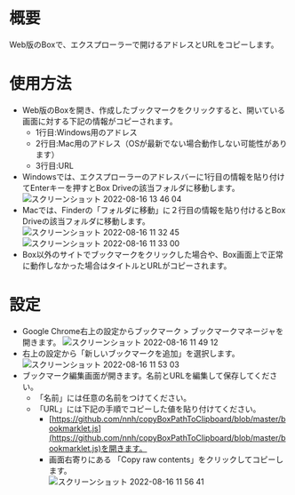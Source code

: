 # 概要
Web版のBoxで、エクスプローラーで開けるアドレスとURLをコピーします。
# 使用方法
- Web版のBoxを開き、作成したブックマークをクリックすると、開いている画面に対する下記の情報がコピーされます。
  - 1行目:Windows用のアドレス
  - 2行目:Mac用のアドレス（OSが最新でない場合動作しない可能性があります）
  - 3行目:URL
- Windowsでは、エクスプローラーのアドレスバーに1行目の情報を貼り付けてEnterキーを押すとBox Driveの該当フォルダに移動します。
![スクリーンショット 2022-08-16 13 46 04](https://user-images.githubusercontent.com/24307469/184799868-7cf18a38-1d8c-45aa-85c4-01f485498580.png)  
- Macでは、Finderの「フォルダに移動」に２行目の情報を貼り付けるとBox Driveの該当フォルダに移動します。  
![スクリーンショット 2022-08-16 11 32 45](https://user-images.githubusercontent.com/24307469/184786455-3810133f-b327-41d0-82c0-8ea49f3ecba9.png)  
![スクリーンショット 2022-08-16 11 33 00](https://user-images.githubusercontent.com/24307469/184786936-dd3f9a91-5d9d-4732-aaf8-cdb7c8d27071.png)  
- Box以外のサイトでブックマークをクリックした場合や、Box画面上で正常に動作しなかった場合はタイトルとURLがコピーされます。
# 設定
- Google Chrome右上の設定からブックマーク > ブックマークマネージャを開きます。
![スクリーンショット 2022-08-16 11 49 12](https://user-images.githubusercontent.com/24307469/184788131-8443711e-63aa-4256-999a-86e228dc479f.png)  
- 右上の設定から「新しいブックマークを追加」を選択します。  
![スクリーンショット 2022-08-16 11 53 03](https://user-images.githubusercontent.com/24307469/184788456-731685de-f8e7-4160-9c30-8855b6df3ac0.png)  
- ブックマーク編集画面が開きます。名前とURLを編集して保存してください。  
  - 「名前」には任意の名前をつけてください。
  - 「URL」には下記の手順でコピーした値を貼り付けてください。
    - [https://github.com/nnh/copyBoxPathToClipboard/blob/master/bookmarklet.js](https://github.com/nnh/copyBoxPathToClipboard/blob/master/bookmarklet.js)を開きます。  
    - 画面右寄りにある 「Copy raw contents」をクリックしてコピーします。  
     ![スクリーンショット 2022-08-16 11 56 41](https://user-images.githubusercontent.com/24307469/184788835-357f1ce8-3158-4a88-84fd-fcc773ced73a.png)  
